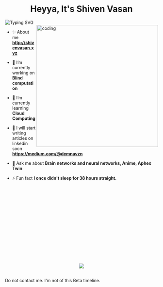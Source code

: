 <h1 align="center">Heyya, It's Shiven Vasan</h1>

<div>
<img align="center" src="https://readme-typing-svg.herokuapp.com?font=CMU+typewriter+text&pause=970&color=5F74A8&width=435&lines=Student;Tech+Evangelist;Part+time+Philosopher;Doing+coding+for+fun;and+I+like+k+dramas" alt="Typing SVG" />
  </div>

  <img align="right" alt="coding" width="400" src="https://c.tenor.com/SODppUDOy-gAAAAC/tenor.gif">
  
  
- ✨ About me **http://shivenvasan.xyz**

- 🔭 I’m currently working on **Blind computation**

- 🌱 I’m currently learning **Cloud Computing**

- 📝 I will start writing articles on linkedin soon **https://medium.com/@demnavzn**

- 💬 Ask me about **Brain networks and neural networks, Anime, Aphex Twin**

- ⚡ Fun fact **I once didn't sleep for 38 hours straight.**

<br><br><br><br><br><br><br><br><br><br><br><br><br><br>
<p align="center" > <a href="http://shivenvasan.xyz" traget="blank"><img src="https://www.tokyoweekender.com/wp-content/uploads/2023/06/BEAM17-1-export.gif"></a></p>

<br>
<footer>
Do not contact me. I'm not of this Beta timeline.
</footer>

<!---
lordofhash/lordofhash is a ✨ special ✨ repository because its `README.md` (this file) appears on your GitHub profile.
You can click the Preview link to take a look at your changes.
--->
